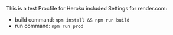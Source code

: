 This is a test
Procfile for Heroku included
Settings for render.com:
* build command:  `npm install && npm run build`
* run command:  `npm run prod`